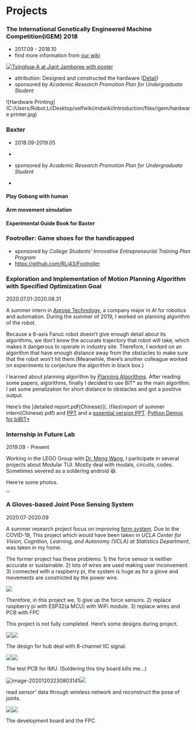 # Projects

### The International Genetically Engineered Machine Competition(iGEM) 2018

* 2017.09 - 2018.10
* find more information from [our wiki](http://2018.igem.org/Team:Tsinghua-A)

[![Tsinghua-A at Jiant Jamboree with poster](C:/Users/Robot.Li/Desktop/selfwiki/mdwiki/Introduction/files/igem/Tsinghua-A--Team-photo.jpg) ]( http://2018.igem.org/Team:Tsinghua-A )

*  attribution:  Designed and constructed the hardware ([Detail](http://2018.igem.org/Team:Tsinghua-A/Hardware ))
*  sponsored by *Academic Research Promotion Plan for Undergraduate Student*

![Hardware Printing](C:/Users/Robot.Li/Desktop/selfwiki/mdwiki/Introduction/files/igem/hardware printer.jpg)

### Baxter

* 2018.09-2019.05
* 

* sponsored by *Academic Research Promotion Plan for Undergraduate Student*
* 

#### Play Gobang with human

#### Arm movement simulation

#### Experimental Guide Book for Baxter



### Footroller: Game shoes for the handicapped

- sponsored by *College Students' Innovative Entrepreneurial Training Plan Program*
- https://github.com/RLi43/Footroller 



### Exploration and Implementation of Motion Planning Algorithm with Specified Optimization Goal

2020.07.01-2020.08.31

A summer intern in [Aqrose Technology]( http://www.aqrose.com/ ), a company major in AI for robotics and automation. During the summer of 2019, I worked on planning algorithm of the robot. 

Because a 6-axis Fanuc robot doesn’t give enough detail about its algorithms, we don’t know the accurate trajectory that robot will take, which makes it dangerous to operate in industry site. Therefore, I worked on an algorithm that have enough distance away from the obstacles to make sure that the robot won’t hit them.(Meanwhile, there’s another colleague worked on experiments to conjecture the algorithm in black box.)

I learned about planning algorithm by [Planning Algorithms]( http://planning.cs.uiuc.edu/ ). After reading some papers, algorithms, finally I decided to use BIT* as the main algorithm. I set some penalization for short distance to obstacles and got a positive output.

Here’s the [detailed report.pdf(Chinese)](..\files\report of summer intern(Chinese).pdf) and [PPT]( https://cloud.tsinghua.edu.cn/f/decae61280884d46948e/ ) and a [essential version PPT]( https://cloud.tsinghua.edu.cn/f/a575d20f2ca749b0b7c3/ ). [Python Demos for biBIT*]( https://github.com/RLi43/RRTs/blob/master/BiBITstar.py )

### Internship in Future Lab

2019.09 - Present

Working in the LEGO Group with [Dr. Meng Wang](http://thfl.tsinghua.edu.cn/info/post-doctoral/507), I participate in several projects about Modular TUI. Mostly deal with modals, circuits, codes. Sometimes severed as a soldering android :laughing:.​

Here’re some photos.

<img src="C:/Users/Robot.Li/Desktop/selfwiki/mdwiki/Introduction/files/flab/mr.png" style="zoom:30%;" /><img src="C:/Users/Robot.Li/Desktop/selfwiki/mdwiki/Introduction/files/flab/lego.png" style="zoom:30%;" />

### A Gloves-based Joint Pose Sensing System

2020.07-2020.09

A summer research project focus on improving [form system](https://ieeexplore.ieee.org/document/8206575/). Due to the COVID-19, This project which would have been taken in *UCLA Center for Vision, Cognition, Learning, and Autonomy (VCLA) at Statistics Department*, was taken in my home.

The former project has these problems: 1) the force sensor is neither accurate or sustainable. 2) lots of wires are used making user inconvenient. 3) connected with a raspberry pi, the system is huge as for a glove and movements are constricted by the power wire.

![](C:/Users/Robot.Li/Desktop/selfwiki/mdwiki/Introduction/files/glove/former.png)

Therefore, in this project we, 1) give up the force sensors. 2) replace raspberry pi with ESP32(a MCU) with WiFi module. 3) replace wires and PCB with FPC

This project is not fully completed. Here’s some designs during project.

![](C:/Users/Robot.Li/Desktop/selfwiki/mdwiki/Introduction/files/glove/Hub.png)![](C:/Users/Robot.Li/Desktop/selfwiki/mdwiki/Introduction/files/glove/Hub_design.png)

The design for hub deal with 8-channel IIC signal.

![](C:/Users/Robot.Li/Desktop/selfwiki/mdwiki/Introduction/files/glove/IMU_pcb.png)![](C:/Users/Robot.Li/Desktop/selfwiki/mdwiki/Introduction/files/glove/IMU_design.png)

The test PCB for IMU. (Soldering this tiny board kills me…)

![image-20201203230803141](C:/Users/Robot.Li/Desktop/selfwiki/mdwiki/Introduction/files/glove/web_data.png)![](C:/Users/Robot.Li/Desktop/selfwiki/mdwiki/Introduction/files/glove/reconstruction.png)

read sensor’ data through wireless network and reconstruct the pose of joints.

![](C:/Users/Robot.Li/Desktop/selfwiki/mdwiki/Introduction/files/glove/main.png)![](C:/Users/Robot.Li/Desktop/selfwiki/mdwiki/Introduction/files/glove/fpc.png)

The development board and the FPC.